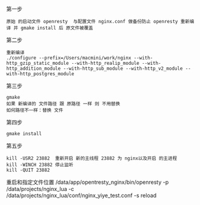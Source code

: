 第一步

    原始 的启动文件 openresty  与配置文件 nginx.conf 做备份防止 openresty 重新编译 并 gmake install 后 原文件被覆盖
第二步
 
    重新编译 
    ./configure --prefix=/Users/macmini/work/nginx --with-http_gzip_static_module --with-http_realip_module --with-http_addition_module --with-http_sub_module --with-http_v2_module --with-http_postgres_module
第三步
    
    gmake
    如果 新编译的 文件路径 跟 原路径 一样 则 不用替换
    如何路径不一样：替换 文件
第四步

    gmake install

第五步

    kill -USR2 23882  重新开启 新的主线程 23882 为 nginx以及开启 的主进程
    kill -WINCH 23882 停止监听
    kill -QUIT 23882


重启和指定文件位置
    /data/app/opentresty_nginx/bin/openresty -p /data/projects/nginx_lua -c /data/projects/nginx_lua/conf/nginx_yiye_test.conf -s reload